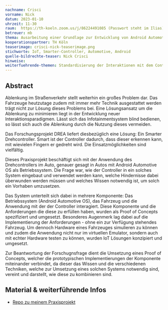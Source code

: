 ```yaml
---
nachname: Crisci
vorname: Nick
datum: 2023-01-10
uhrzeit: 11-30
raum:  https://th-koeln.zoom.us/j/86224491085 (Passwort steht im Ilias) Präsentation
betreuer: mb
thema: Ausarbeitung einer Grundlage zur Entwicklung von Android Automotive Apps im Forschungsprojekt DREA
kooperationspartner: TH Köln
teaserimage: crisci-nick-teaserimage.png
stichworte: IoT, Smarter-Controller, Automotive, Android
quelle-bildrechte-teaser: Nick Crisci
hinweise:
weiterfuehrende-themen: Standardisierung der Interaktionen mit dem Controller | Studie zur Texteingabe mithilfe des Controllers
---
```


## Abstract

Ablenkung im Straßenverkehr stellt weiterhin ein großes Problem dar. Das Fahrzeuge heutzutage zudem mit immer mehr Technik ausgestattet werden trägt nicht zur Lösung dieses Problems bei. Eine Lösungsansatz um die Ablenkung zu minimieren liegt in der Entwicklung neuer Interaktionsparadigmen. Lässt sich das Infotainmentsystem blind bedienen, so lässt sich auch die Ablenkung durch die Nutzung dieses vermeiden.

Das Forschungsprojekt DREA liefert diesbezüglich eine Lösung: Ein Smarter Drehcontroller. Smart ist der Controller dadurch, dass dieser erkennen kann, mit wievielen Fingern er gedreht wird. Die Einsatzmöglichkeiten sind vielfältig.

Dieses Praxisprojekt beschäftigt sich mit der Anwendung des Drehcontrollers im Auto, genauer gesagt in Autos mit Android Automotive OS als Betriebssystem.
Die Frage war, wie der Controller in ein solches System eingebaut und verwendet werden kann, welche Hindernisse dabei überwunden werden müssen und welches Wissen notwendig ist, um solch ein Vorhaben umzusetzen.

Das System unterteilt sich dabei in mehrere Komponente: Das Betriebssystem (Android Automotive OS), das Fahrzeug und die Anwendung mit der der Controller interagiert.
Diese Komponente und die Anforderungen die diese zu erfüllen haben, wurden als Proof of Concepts spezifiziert und umgesetzt. Besonderes Augenmerk lag dabei auf die Implementierung der Anforderungen - ohne ein zur Verfügung stehendes Fahrzeug. Um dennoch Hardware eines Fahrzeuges simulieren zu können und zudem die Anwendung nicht nur im virtuellen Emulator, sondern auch mit echter Hardware testen zu können, wurden IoT Lösungen konzipiert und umgesetzt.

Zur Beantwortung der Forschugnsfrage dient die Umsetzung eines Proof of Concepts, welcher die prototypischen Implementierungen der Komponente miteinander verbindet, da dieser das Wissen und die verschiedenen Techniken, welche zur Umsetzung eines solchen Systems notwendig sind, vereint und darstellt, wie diese zu kombinieren sind.
## Material & weiterführende Infos
- [Repo zu meinem Praxisprojekt](https://github.com/nickcrisci/Praxisprojekt)
